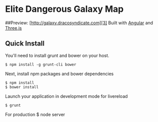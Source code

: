 # Elite Dangerous Galaxy Map
##Preview: [http://galaxy.dracosyndicate.com][3]
Built with [Angular][1] and [Three.js][2]

## Quick Install
You'll need to install grunt and bower on your host.

    $ npm install -g grunt-cli bower

Next, install npm packages and bower dependencies

    $ npm install
    $ bower install

Launch your application in development mode for livereload

    $ grunt

For production
    $ node server

[1]: https://angularjs.org/
[2]: http://threejs.org/
[3]: http://galaxy.dracosyndicate.com
